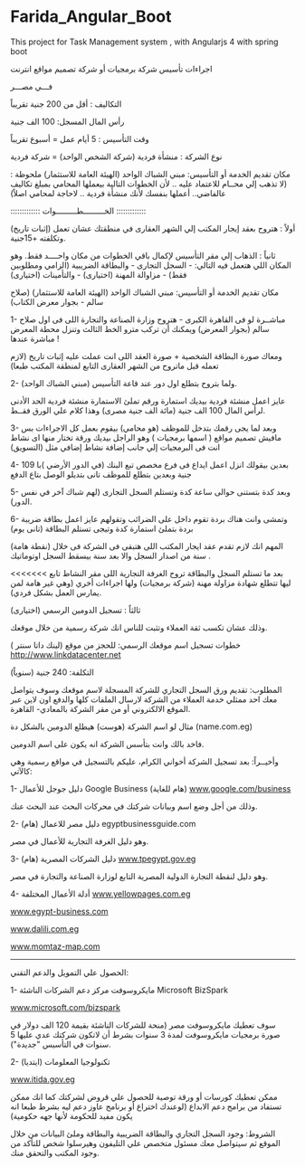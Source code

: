 # Farida_Angular_Boot
This project for Task Management system ,  with Angularjs 4 with spring boot


اجراءات تأسيس شركة برمجيات أو شركة تصميم مواقع انترنت

فـــي مصـــر

التكاليف : أقل من 200 جنية تقريباً

رأس المال المسجل: 100 الف جنية

وقت التأسيس : 5 أيام عمل = أسبوع تقريباً

نوع الشركة : منشأة فردية (شركة الشخص الواحد) = شركة فردية

مكان تقديم الخدمة أو التأسيس: مبني الشباك الواحد (الهيئة العامة للاستثمار)
ملحوظة : (لا تذهب إلي محــام للاعتماد عليه .. لأن الخطوات التالية بيعملها المحامي بمبلغ تكاليف عالفاضي.. أعملها بنفسك لأنك منشأة فردية .. لاحاجة لمحامي اصلاً)

::::::::::::: الخـــــــــطـــــــــوات :::::::::::::

أولاً : هتروح بعقد إيجار المكتب إلي الشهر العقارى في منطقتك عشان تعمل (إثبات تاريخ) وتكلفته +15جنية.

ثانياً : الذهاب إلي مقر التأسيس لإكمال باقي الخطوات من مكان واحــــد فقط. وهو المكان اللي هتعمل فيه التالي: - السجل التجارى - والبطاقة الضريبية (الزامي ومطلوبين فقط) - مزاوالة المهنة (اختيارى) - والتأمينات (اختيارى)

مكان تقديم الخدمة أو التأسيس: مبني الشباك الواحد (الهيئة العامة للاستثمار) (صلاح سالم - بجوار معرض الكتاب)

1- مباشــرة لو فى القاهرة الكبرى - هتروح وزارة الصناعة والتجارة اللى فى اول صلاح سالم (بجوار المعرض) ويمكنك أن تركب مترو الخط الثالث وتنزل محطة المعرض مباشرة عندها !

ومعاك صورة البطاقة الشخصية + صورة العقد اللى انت عملت عليه إثبات تاريخ (لازم تعمله قبل ماتروح من الشهر العقارى التابع لمنطقة المكتب طبعا)

2- ولما بتروح بتطلع اول دور عند قاعة التأسيس (مبني الشباك الواحد).

عايز اعمل منشئة فردية بيديك استمارة ورقم تملئ الاستمارة منشئة فردية الحد الأدنى لرأس المال 100 الف جنية (مائة الف جنية مصرى) وهذا كلام علي الورق فقــط.

3- وبعد لما يجى رقمك بتدخل للموظف (هو محامي) بيقوم بعمل كل الاجراءات بس مافيش تصميم مواقع ( اسمها برمجيات ) وهو الراجل بيديك ورقة تختار منها اى نشاط انت فى البرمجيات إلي جانب إضافة نشاط إضافي مثل (التسويق)

4- بعدين بيقولك انزل اعمل ايداع فى فرع مخصص تبع البنك (في الدور الأرضي )با 109 جنية وبعدين بتطلع للموظف تانى بتديلو الوصل بتاع الدفع

5- وبعد كدة بتستنى حوالى ساعة كدة وتستلم السجل التجارى (لهم شباك آخر في نفس الدور).

6- وتمشى وانت هناك بردة تقوم داخل على الضرائب وتقولهم عايز اعمل بطاقة ضريبة بردة بتملئ استمارة كدة وتيجى تستلم البطاقة (تانى يوم)

(نقطة هامة) المهم انك لازم تقدم عقد ايجار المكتب اللى هتبقى فى الشركة فى خلال سنة من اصدار السجل والا بعد سنة بيسقط السجل اوتوماتيك .

<<<<<<< بعد ما تستلم السجل والبطاقة تروح الغرفة التجارية اللى مقر النشاط تابع ليها تتطلع شهادة مزاولة مهنة (شركة برمجيات) ولها اجراءات أخري (وهي غير هامة لمن يمارس العمل بشكل فردي).

ثالثاً : تسجيل الدومين الرسمي (اختيارى)

وذلك عشان تكسب ثقة العملاء وتثبت للناس انك شركة رسمية من خلال موقعك.

خطوات تسجيل اسم موقعك الرسمي: للحجز من موقع (لينك داتا سنتر ) http://www.linkdatacenter.net

التكلفة: 240 جنية (سنوياً)

المطلوب: تقديم ورق السجل التجاري للشركة المسجلة لاسم موقعك وسوف يتواصل معك احد ممثلي خدمة العملاء من الشركة لارسال الملفات كلها والدفع اون لاين عبر الموقع الالكتروني أو من مقر الشركة بالمعادي- القاهرة.

مثال لو اسم الشركة (هوست) هيطلع الدومين بالشكل دة (name.com.eg)

فاخد بالك وانت بتأسس الشركة انه يكون على اسم الدومين.

وأخيــراً: بعد تسجيل الشركة أخواني الكرام، عليكم بالتسجيل في مواقع رسمية وهي كالآتي:

1- دليل جوجل للأعمال Google Business (هام للغاية) www.google.com/business

وذلك من أجل وضع اسم وبيانات شركتك في محركات البحث عند البحث عنك.

2- دليل مصر للاعمال (هام) egyptbusinessguide.com

وهو دليل الغرفة التجارية للأعمال في مصر.

3- دليل الشركات المصرية (هام) www.tpegypt.gov.eg

وهو دليل لنقطة التجارة الدولية المصرية التابع لوزارة الصناعة والتجارة في مصر.

4- أدلة الأعمال المختلفة www.yellowpages.com.eg

www.egypt-business.com

www.dalili.com.eg

www.momtaz-map.com

______________

الحصول علي التمويل والدعم التقني:

1- مايكروسوفت مركز دعم الشركات الناشئة Microsoft BizSpark

www.microsoft.com/bizspark

سوف تعطيك مايكروسوفت مصر (منحة للشركات الناشئة بقيمة 120 الف دولار في صورة برمجيات مايكروسوفت لمدة 3 سنوات بشرط أن لاتكون شركتك عدي عليها 5 سنوات في التأسيس "جديدة").

2- تكنولوجيا المعلومات (ايتديا)

www.itida.gov.eg

ممكن تعطيك كورسات أو ورقة توصية للحصول علي قروض لشركتك كما انك ممكن تستفاد من برامج دعم الابداع (لوعندك اختراع أو برنامج عاوز دعم ليه بشرط طبعا انه يكون مفيد للحكومة لأنها جهه حكومية)

الشروط: وجود السجل التجاري والبطاقة الضريبية والبطاقة وملئ البيانات من خلال الموقع ثم سيتواصل معك مسئول متخصص علي التليفون وهيرسلوا شخص للتأكد من وجود المكتب والتحقق منك.
